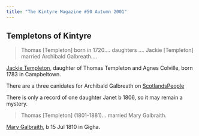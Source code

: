 ```yaml
---
title: "The Kintyre Magazine #50 Autumn 2001"
---
```


## Templetons of Kintyre

> Thomas [Templeton] born in 1720.... daughters .... Jackie [Templeton] married Archibald Galbreath....

[Jackie Templeton](https://www.familysearch.org/tree/person/details/M1Y6-8FX), daughter of Thomas Templeton and Agnes Colville, born 1783 in Campbeltown.

There are a three canidates for Archibald Galbreath on [ScotlandsPeople](https://www.scotlandspeople.gov.uk/record-results?search_type=people&event=%28B%20OR%20C%20OR%20S%29&record_type%5B0%5D=opr_births&church_type=Old%20Parish%20Registers&dl_cat=church&dl_rec=church-births-baptisms&surname=galbreath&surname_so=fuzzy&forename=archibald&forename_so=exact&sex=M&from_year=1770&to_year=1780&parent_names_so=exact&parent_name_two_so=exact&county=ARGYLL&record=Church%20of%20Scotland%20%28old%20parish%20registers%29%20Roman%20Catholic%20Church%20Other%20churches&rd_real_name%5B0%5D=CAMPBELTOWN%20%28LANDWARD%29%20OR%20CAMPBELTOWN%20%28BURGH%29%20OR%20CAMPBELTOWN&rd_display_name%5B0%5D=CAMPBELTOWN%20%28LANDWARD%29%7CCAMPBELTOWN%20%28BURGH%29%7CCAMPBELTOWN_CAMPBELTOWN&rd_label%5B0%5D=CAMPBELTOWN&rd_name%5B0%5D=CAMPBELTOWN%20%2ALANDWARD%2A%20OR%20CAMPBELTOWN%20%2ABURGH%2A%20OR%20CAMPBELTOWN)

There is only a record of one daughter Janet b 1806, so it may remain a mystery.

> Thomas [Templeton] (1801-1881)... married Mary Galbraith.

[Mary Galbraith](https://www.familysearch.org/tree/person/details/KCKB-P89), b 15 Jul 1810 in Gigha.
